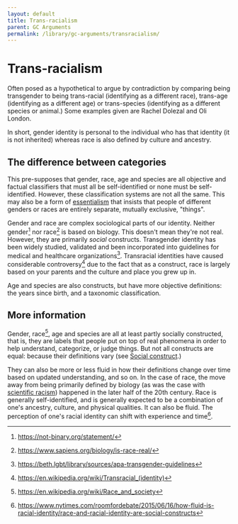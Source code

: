 ```yaml
---
layout: default
title: Trans-racialism
parent: GC Arguments
permalink: /library/gc-arguments/transracialism/
---
```


# Trans-racialism

Often posed as a hypothetical to argue by contradiction by comparing being transgender to being trans-racial
(identifying as a different race), trans-age (identifying as a different age) or trans-species (identifying
as a different species or animal.) Some examples given are Rachel Dolezal and Oli London.

In short, gender identity is personal to the individual who has that identity (it is not inherited) whereas
race is also defined by culture and ancestry.

## The difference between categories

This pre-supposes that gender, race, age and species are all objective and factual classifiers that must all
be self-identified or none must be self-identified. However, these classification systems are not all the same.
This may also be a form of [essentialism](/library/gc-arguments/essentialism) that insists that people of different
genders or races are entirely separate, mutually exclusive, "things".

Gender and race are complex sociological parts of our identity. Neither gender[^4] nor race[^3] is based on biology.
This doesn't mean they're not real. However, they are primarily _social_ constructs. Transgender identity has
been widely studied, validated and been incorporated into guidelines for medical and healthcare organizations[^5].
Transracial identities have caused considerable controversy[^6] due to the fact that as a construct, race
is largely based on your parents and the culture and place you grew up in.

Age and species are also constructs, but have more objective definitions: the years since birth, and a
taxonomic classification.

## More information

Gender, race[^1], age and species are all at least partly socially constructed, that is, they are labels that people
put on top of real phenomena in order to help understand, categorize, or judge things. But not all constructs
are equal: because their definitions vary (see [Social construct](/library/definitions/social-construct/).)

They can also be more or less fluid in how their definitions change over time based on updated understanding,
and so on. In the case of race, the move away from being primarily defined by biology (as was the case with
[scientific racism](https://en.wikipedia.org/wiki/Scientific_racism)) happened in the later half of the 20th
century. Race is generally self-identified, and is generally expected to be a combination of one's ancestry,
culture, and physical qualities. It can also be fluid. The perception of one's racial identity can shift
with experience and time[^2].

[^1]: <https://en.wikipedia.org/wiki/Race_and_society>
[^2]: <https://www.nytimes.com/roomfordebate/2015/06/16/how-fluid-is-racial-identity/race-and-racial-identity-are-social-constructs>
[^3]: <https://www.sapiens.org/biology/is-race-real/>
[^4]: <https://not-binary.org/statement/>
[^5]: <https://beth.lgbt/library/sources/apa-transgender-guidelines>
[^6]: <https://en.wikipedia.org/wiki/Transracial_(identity)>
